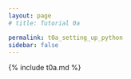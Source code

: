 ```yaml
---
layout: page
# title: Tutorial 0a

permalink: t0a_setting_up_python
sidebar: false
---
```


{% include t0a.md %}